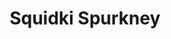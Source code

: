 ---
slug: squidki-spurkney
title: Squidki Spurkney
description: "Squidki Spurkney is an exciting online game. Play for free directly in your browser!"
icon: /images/new_mods/Sprunki Spurkney.png
url: https://wowtbc.net/sprunkin/spurkney/index.html
previewImage: /images/new_mods/Sprunki Spurkney.png
type: new mods

# SEO配置
seo:
  title: "Squidki Spurkney - Play Free Online Game | Fun Browser Games"
  description: "Squidki Spurkney - Play this fun online game for free in your browser. No download required!"
  ogImage: "/images/new_mods/Sprunki Spurkney.png"
  keywords: "squidki-spurkney, online game, browser game, free game, new mods game, play online"

videoUrls:
  - https://www.youtube.com/embed/example1
  - https://www.youtube.com/embed/example2

whyPlay:
  title: "Why Play Squidki Spurkney?"
  items:
    - "Immersive Gameplay: Squidki Spurkney offers an engaging and immersive gaming experience that will keep you entertained for hours"
    - "Challenging Levels: Test your skills with increasingly difficult challenges and obstacles"
    - "Beautiful Graphics: Enjoy stunning visuals and smooth animations that bring the game world to life"
    - "Regular Updates: New content and features are added regularly to keep the game fresh and exciting"
    - "Free to Play: Experience all the fun without spending a penny"
    - "Community Features: Connect with other players, share strategies, and compete for high scores"
    - "Cross-Platform: Play on any device with a web browser, no downloads required"

features:
  title: "Key Features of Squidki Spurkney"
  image: "/images/new_mods/Sprunki Spurkney.png"
  items:
    - "Intuitive Controls: Easy to learn controls make Squidki Spurkney accessible for players of all skill levels"
    - "Multiple Game Modes: Enjoy various gameplay options that provide different challenges and experiences"
    - "Character Customization: Personalize your gaming experience with unique characters and items"
    - "Achievement System: Complete special tasks to earn rewards and recognition"
    - "Leaderboards: Compete with players worldwide and see who can achieve the highest scores"

characteristics:
  title: "Game Characteristics"
  image: "/images/new_mods/Sprunki Spurkney.png"
  items:
    - "Genre: New mods game with elements of strategy and skill"
    - "Difficulty: Suitable for both casual gamers and those seeking a challenge"
    - "Play Time: Quick sessions or extended gameplay, depending on your preference"
    - "Art Style: Vibrant and engaging visuals that enhance the gaming experience"
    - "Sound Design: Immersive audio that complements the gameplay perfectly"

info: "Squidki Spurkney is an exciting online game that offers players a unique and engaging gaming experience. With its intuitive controls, stunning visuals, and challenging gameplay, Squidki Spurkney provides hours of entertainment for players of all ages and skill levels. Whether you're looking for a quick gaming session during a break or an extended play session, Squidki Spurkney delivers an immersive experience that will keep you coming back for more. The game features multiple levels of increasing difficulty, ensuring that players are constantly challenged as they progress. With regular updates adding new content and features, Squidki Spurkney remains fresh and exciting, providing endless entertainment options for its growing community of players."

howToPlayIntro: "Welcome to Squidki Spurkney! This guide will walk you through the basics and help you master the game. Whether you're a beginner or looking to improve your skills, these tips and instructions will enhance your gaming experience."

howToPlaySteps:
  - title: "Getting Started"
    description: "Begin your Squidki Spurkney adventure by familiarizing yourself with the controls. Use your keyboard or mouse to navigate through the game interface. The tutorial will guide you through the basic mechanics and help you understand the objectives."
  - title: "Understanding the Objectives"
    description: "In Squidki Spurkney, your main goal is to progress through levels by completing specific objectives. Each level presents unique challenges that require different strategies and approaches."
  - title: "Mastering the Controls"
    description: "Practice using the controls to improve your precision and reaction time. Squidki Spurkney requires quick reflexes and strategic thinking to overcome obstacles and defeat opponents."
  - title: "Utilizing Power-ups"
    description: "Collect power-ups throughout the game to enhance your abilities and overcome difficult challenges. Each power-up offers unique advantages that can be crucial for success."
  - title: "Developing Strategies"
    description: "As you progress in Squidki Spurkney, develop effective strategies for different scenarios. Analyze patterns, anticipate challenges, and adapt your approach to maximize your performance."

faq:
  title: "Frequently Asked Questions about Squidki Spurkney"
  items:
    - question: "Is Squidki Spurkney free to play?"
      answer: "Yes, Squidki Spurkney is completely free to play directly in your web browser. No downloads or purchases are required to enjoy the full game experience."
    - question: "Can I play Squidki Spurkney on mobile devices?"
      answer: "Yes, Squidki Spurkney is optimized for both desktop and mobile play. You can enjoy the game on any device with a web browser and internet connection."
    - question: "Are there any in-game purchases?"
      answer: "While Squidki Spurkney is free to play, there may be optional in-game purchases available for cosmetic items or additional features that don't affect core gameplay."
    - question: "How often is Squidki Spurkney updated?"
      answer: "The developers regularly update Squidki Spurkney with new content, features, and improvements based on player feedback and game performance."
    - question: "Can I play Squidki Spurkney offline?"
      answer: "Currently, Squidki Spurkney requires an internet connection to play as it's a browser-based online game."
    - question: "Is Squidki Spurkney suitable for children?"
      answer: "Yes, Squidki Spurkney is designed to be family-friendly and suitable for players of all ages."
    - question: "How do I report bugs or issues?"
      answer: "If you encounter any problems while playing Squidki Spurkney, you can report them through the game's support page or contact the developers directly through their website."
    - question: "Still Have Questions?"
      answer: "If you have additional questions about Squidki Spurkney that aren't covered in this FAQ, please visit our support center or contact our customer service team for assistance."
---